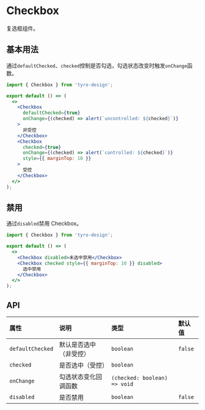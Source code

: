 # Checkbox

复选框组件。

## 基本用法

通过`defaultChecked`、`checked`控制是否勾选，勾选状态改变时触发`onChange`函数。

```jsx
import { Checkbox } from 'tyro-design';

export default () => (
  <>
    <Checkbox
      defaultChecked={true}
      onChange={(checked) => alert(`uncontrolled: ${checked}`)}
    >
      非受控
    </Checkbox>
    <Checkbox
      checked={true}
      onChange={(checked) => alert(`controlled: ${checked}`)}
      style={{ marginTop: 10 }}
    >
      受控
    </Checkbox>
  </>
);
```

## 禁用

通过`disabled`禁用 Checkbox。

```jsx
import { Checkbox } from 'tyro-design';

export default () => (
  <>
    <Checkbox disabled>未选中禁用</Checkbox>
    <Checkbox checked style={{ marginTop: 10 }} disabled>
      选中禁用
    </Checkbox>
  </>
);
```

## API

| 属性             | 说明                   | 类型                         | 默认值  |
| :--------------- | :--------------------- | :--------------------------- | :------ |
| `defaultChecked` | 默认是否选中（非受控） | `boolean`                    | `false` |
| `checked`        | 是否选中（受控）       | `boolean`                    |         |
| `onChange`       | 勾选状态变化回调函数   | `(checked: boolean) => void` |         |
| `disabled`       | 是否禁用               | `boolean`                    | `false` |
